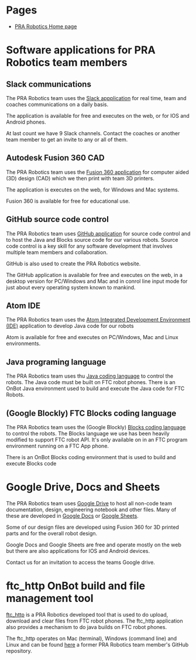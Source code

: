 # Pages
* [PRA Robotics Home page](/)

# Software applications for PRA Robotics team members

## Slack communications
The PRA Robotics team uses the [Slack appplication](https://slack.com/) for real time, team and coaches communications on a daily basis. 

The application is available for free and executes on the web, or for IOS and Android phones.

At last count we have 9 Slack channels. Contact the coaches or another team member to get an invite to any or all of them. 

## Autodesk Fusion 360 CAD
The PRA Robotics team uses the [Fusion 360 application](https://www.autodesk.com/products/fusion-360/overview#) for computer aided (3D) design (CAD) which we then print with team 3D printers. 

The application is executes on the web, for Windows and Mac systems. 

Fusion 360 is available for free for educational use.

## GitHub source code control
The PRA Robotics team uses [GitHub application](https://github.com/) for source code control and to host the Java and Blocks source code for our various robots. Source code control is a key skill for any software development that involves multiple team members and collaboration.

GitHub is also used to create the PRA Robotics website.

The GitHub application is available for free and executes on the web, in a desktop version for PC/Windows and Mac and in conrol line input mode for just about every operating system known to mankind. 

## Atom IDE
The PRA Robotics team uses the [Atom Integrated Development Environment (IDE)](https://atom.io/) application to develop Java code for our robots 

Atom is available for free and executes on PC/Windows, Mac and Linux environments. 

## Java programing language
The PRA Robotics team uses thu [Java coding language](https://www.oracle.com/technetwork/java/index.html) to control the robots. The Java code must be built on FTC robot phones. There is an OnBot Java environment used to build and execute the Java code for FTC Robots.

## (Google Blockly) FTC Blocks coding language
The PRA Robotics team uses the (Google Blockly) [Blocks coding language](https://developers.google.com/blockly/) to control the robots. The Blocks language we use has been heavily modified to support FTC robot API. It's only available on in an FTC program environment running on a FTC App phone.

There is an OnBot Blocks coding environment that is used to build and execute Blocks code

# Google Drive, Docs and Sheets
The PRA Robotics team uses [Google Drive](https://www.google.com/drive/) to host all non-code team documentation, design, engineering notebook and other files. Many of these are developed in [Google Docs](https://gsuite.google.com/intl/en_us/products/docs/) or [Google Sheets](https://www.google.com/sheets/about/). 

Some of our design files are developed using Fusion 360 for 3D printed parts and for the overall robot design. 

Google Docs and Google Sheets are free and operate mostly on the web but there are also applications for IOS and Android devices. 

Contact us for an invitation to access the teams Google drive.

# ftc_http OnBot build and file management tool
[ftc_http](https://ftcforum.usfirst.org/forum/ftc-technology/60134-ftc_http-a-utility-for-syncing-files-between-computer-and-onbot-java) is a PRA Robotics developed tool that is used to do upload, download and clear files from FTC robot phones. The ftc_http application also provides a mechanism to do java builds on FTC robot phones. 

The ftc_http operates on Mac (terminal), Windows (command line) and Linux and can be found [here](https://github.com/TheLostLambda/ftc_http) a former PRA Robotics team member's GitHub repository.

